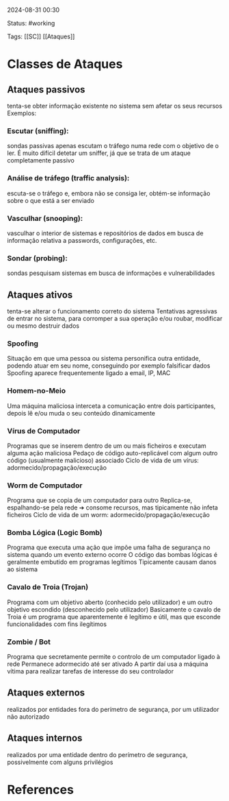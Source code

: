 2024-08-31 00:30

Status: #working 

Tags: [[SC]] [[Ataques]] 

# Classes de Ataques

## Ataques passivos
tenta-se obter informação existente no sistema sem afetar os seus recursos
Exemplos:
### Escutar (sniffing):
sondas passivas apenas escutam o tráfego numa rede com o objetivo de o ler. É muito difícil detetar um sniffer, já que se trata de um ataque completamente passivo
### Análise de tráfego (traffic analysis): 
escuta-se o tráfego e, embora não se consiga ler, obtém-se informação sobre o que está a ser enviado
### Vasculhar (snooping): 
vasculhar o interior de sistemas e repositórios de dados em busca de informação relativa a passwords, configurações, etc.
### Sondar (probing): 
sondas pesquisam sistemas em busca de informações e vulnerabilidades
## Ataques ativos
tenta-se alterar o funcionamento correto do sistema
Tentativas agressivas de entrar no sistema, para corromper a sua operação e/ou roubar, modificar ou mesmo destruir dados
### Spoofing
Situação em que uma pessoa ou sistema personifica outra entidade, podendo atuar em seu nome, conseguindo por exemplo falsificar dados
Spoofing aparece frequentemente ligado a email, IP, MAC
### Homem-no-Meio
Uma máquina maliciosa interceta a comunicação entre dois participantes, depois lê e/ou muda o seu conteúdo dinamicamente
### Vírus de Computador
Programas que se inserem dentro de um ou mais ficheiros e executam alguma ação maliciosa
Pedaço de código auto-replicável com algum outro código (usualmente malicioso) associado
Ciclo de vida de um vírus: adormecido/propagação/execução
### Worm de Computador
Programa que se copia de um computador para outro
Replica-se, espalhando-se pela rede ➔ consome recursos, mas tipicamente não infeta ficheiros
Ciclo de vida de um worm: adormecido/propagação/execução
### Bomba Lógica (Logic Bomb)
Programa que executa uma ação que impõe uma falha de segurança no sistema quando um evento externo ocorre
O código das bombas lógicas é geralmente embutido em programas legítimos
Tipicamente causam danos ao sistema
### Cavalo de Troia (Trojan)
Programa com um objetivo aberto (conhecido pelo utilizador) e um outro objetivo escondido (desconhecido pelo utilizador)
Basicamente o cavalo de Troia é um programa que aparentemente é legítimo e útil, mas que esconde funcionalidades com fins ilegítimos
### Zombie / Bot
Programa que secretamente permite o controlo de um computador ligado à rede
Permanece adormecido até ser ativado
A partir daí usa a máquina vítima para realizar tarefas de interesse do seu controlador
## Ataques externos
realizados por entidades fora do perímetro de segurança, por um utilizador não autorizado
## Ataques internos
realizados por uma entidade dentro do perímetro de segurança, possivelmente com alguns privilégios

# References

